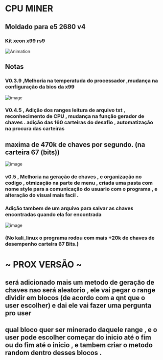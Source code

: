 # CPU MINER 
## Moldado para e5 2680 v4
### Kit xeon x99 rs9

![Animation](https://cdn.dribbble.com/users/900374/screenshots/5338161/cpu_mining_2.gif)

## Notas
### V0.3.9 ,Melhoria na temperatuda do processador ,mudança na configuração da bios da x99 

![image](https://github.com/user-attachments/assets/cf3ef771-d781-40cd-9688-c9f53bd04efc)

### V0.4.5 , Adição dos ranges leitura de arquivo txt , reconhecimento de CPU , mudança na função gerador de chaves . adição das 160 carteiras do desafio , automatização na procura das carteiras 
## maxima de 470k de chaves por segundo. (na carteira 67 (bits))

![image](https://github.com/user-attachments/assets/82f2dc08-a945-42c7-b3a8-1f2b75bee607)

### v0.5 , Melhoria na geração de chaves , e organização no codigo , otmização na parte de menu , criada uma pasta com nome style para a comunicação do usuario com o programa , e alteração do visual mais facil .
### Adição tambem de um arquivo para salvar as chaves encontradas quando ela for encontrada 

![image](https://github.com/user-attachments/assets/23453539-af6f-4740-a64f-94e46fe18b76)
### (No kali_linux o programa rodou com mais +20k de chaves de desempenho carteira 67 Bits.)

# ~ PROX VERSÃO ~
## será adicionado mais um metodo de geração de chaves nao será aleatorio , ele vai pegar o range dividir em blocos (de acordo com a qnt que o user escolher) e dai ele vai fazer uma pergunta pro user
## qual bloco quer ser minerado daquele range , e o user pode escolher começar do inicio até o fim ou do fim até o inicio , e tambem criar o metodo random dentro desses blocos .
